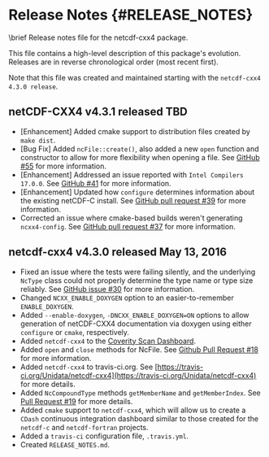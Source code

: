 # Release Notes {#RELEASE_NOTES}

\brief Release notes file for the netcdf-cxx4 package.

This file contains a high-level description of this package's evolution. Releases are in reverse chronological order (most recent first).

Note that this file was created and maintained starting with the `netcdf-cxx4 4.3.0 release`.

## netCDF-CXX4 v4.3.1 released TBD

* [Enhancement] Added cmake support to distribution files created by `make dist`.
* [Bug Fix] Added `ncFile::create()`, also added a new `open` function and constructor to allow for more flexibility when opening a file.  See [GitHub #55](https://github.com/Unidata/netcdf-cxx4/issues/55) for more information.
* [Enhancement] Addressed an issue reported with `Intel Compilers 17.0.0`. See [GitHub #41](https://github.com/Unidata/netcdf-cxx4/issues/41) for more information.
* [Enhancement] Updated how `configure` determines information about the existing netCDF-C install.  See [GitHub pull request #39](https://github.com/Unidata/netcdf-cxx4/pull/39) for more information.
* Corrected an issue where cmake-based builds weren't generating `ncxx4-config`.  See [GitHub pull request #37](https://github.com/Unidata/netcdf-cxx4/pull/37) for more information.


## netcdf-cxx4 v4.3.0 released May 13, 2016

* Fixed an issue where the tests were failing silently, and the underlying `NcType` class could not properly determine the type name or type size reliably. See [GitHub issue #30](https://github.com/Unidata/netcdf-cxx4/issues/30) for more information.
* Changed `NCXX_ENABLE_DOXYGEN` option to an easier-to-remember `ENABLE_DOXYGEN`.
* Added `--enable-doxygen`, `-DNCXX_ENABLE_DOXYGEN=ON` options to allow generation of netCDF-CXX4 documentation via doxygen using either `configure` or `cmake`, respectively.
* Added `netcdf-cxx4` to the [Coverity Scan Dashboard](https://scan.coverity.com/projects/unidata-netcdf-cxx4?tab=overview).
* Added `open` and `close` methods for NcFile.  See [Github Pull Request #18](https://github.com/Unidata/netcdf-cxx4/pull/18) for more information.
* Added `netcdf-cxx4` to travis-ci.org.  See [https://travis-ci.org/Unidata/netcdf-cxx4](https://travis-ci.org/Unidata/netcdf-cxx4) for more details.
* Added `NcCompoundType` methods `getMemberName` and `getMemberIndex`.  See [Pull Request #19](https://github.com/Unidata/netcdf-cxx4/pull/19) for more details.
* Added `cmake` support to `netcdf-cxx4`, which will allow us to create a `CDash` continuous integration dashboard similar to those created for the `netcdf-c` and `netcdf-fortran` projects.
* Added a `travis-ci` configuration file, `.travis.yml`.
* Created `RELEASE_NOTES.md`.
